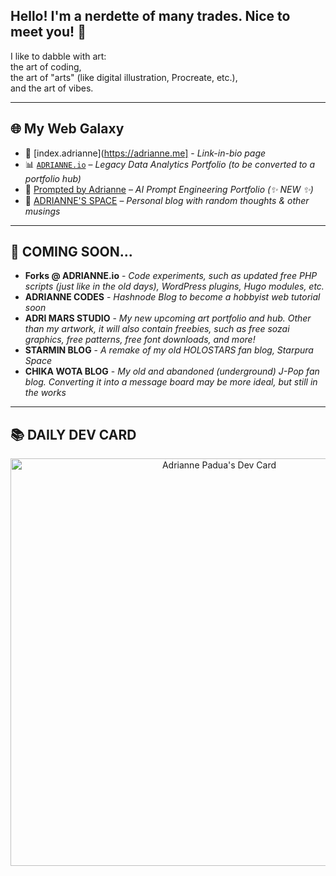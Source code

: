 ## Hello! I'm a nerdette of many trades. Nice to meet you! 👋

I like to dabble with art:  
the art of coding,  
the art of "arts" (like digital illustration, Procreate, etc.),  
and the art of vibes.

---

## 🌐 My Web Galaxy

- 🧭 [index.adrianne](https://adrianne.me] - *Link-in-bio page*
- 📊 [`ADRIANNE.io`](https://adrianne.io) – *Legacy Data Analytics Portfolio (to be converted to a portfolio hub)*
- 🤖 [Prompted by Adrianne](https://ai.adrianne.io) – *AI Prompt Engineering Portfolio (✨ NEW ✨)*  
- 📝 [ADRIANNE'S SPACE](https://adrianne.space) – *Personal blog with random thoughts & other musings*

---

## 🔮 COMING SOON...
- **Forks @ ADRIANNE.io** - *Code experiments, such as updated free PHP scripts (just like in the old days), WordPress plugins, Hugo modules, etc.*
- **ADRIANNE CODES** - *Hashnode Blog to become a hobbyist web tutorial soon*
- **ADRI MARS STUDIO** - *My new upcoming art portfolio and hub. Other than my artwork, it will also contain freebies, such as free sozai graphics, free patterns, free font downloads, and more!*
- **STARMIN BLOG** - *A remake of my old HOLOSTARS fan blog, Starpura Space*
- **CHIKA WOTA BLOG** - *My old and abandoned (underground) J-Pop fan blog. Converting it into a message board may be more ideal, but still in the works*

---

## 📚 DAILY DEV CARD

<div align="center">
  <a href="https://app.daily.dev/adriculous"><img     src="https://api.daily.dev/devcards/v2/ytqdgvaxctQuJyE15yNRq.png?type=wide&r=n4f" width="652" alt="Adrianne Padua's Dev Card"/></a>
</div>
